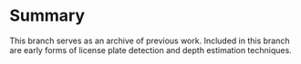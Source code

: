 # Summary

This branch serves as an archive of previous work. Included in this branch are early forms of license plate detection and depth estimation techniques.

```
